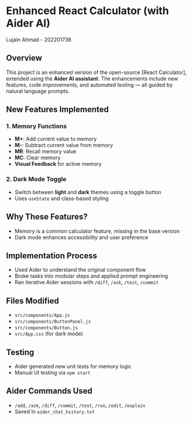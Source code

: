 #  Enhanced React Calculator (with Aider AI)
Lujain Ahmad - 202201738
##  Overview
This project is an enhanced version of the open-source [React Calculator], extended using the **Aider AI assistant**. The enhancements include new features, code improvements, and automated testing — all guided by natural language prompts.

##  New Features Implemented

###  1. Memory Functions
- **M+**: Add current value to memory
- **M-**: Subtract current value from memory
- **MR**: Recall memory value
- **MC**: Clear memory
- **Visual Feedback** for active memory

###  2. Dark Mode Toggle
- Switch between **light** and **dark** themes using a toggle button
- Uses `useState` and class-based styling

##  Why These Features?
- Memory is a common calculator feature, missing in the base version
- Dark mode enhances accessibility and user preference

##   Implementation Process
- Used Aider to understand the original component flow
- Broke tasks into modular steps and applied prompt engineering
- Ran iterative Aider sessions with `/diff`, `/ask`, `/test`, `/commit`

##  Files Modified
- `src/components/App.js`
- `src/components/ButtonPanel.js`
- `src/components/Button.js`
- `src/App.css` (for dark mode)

##  Testing
- Aider generated new unit tests for memory logic
- Manual UI testing via `npm start`

##  Aider Commands Used
- `/add`, `/ask`, `/diff`, `/commit`, `/test`, `/run`, `/edit`, `/explain`
- Saved in `aider_chat_history.txt`
